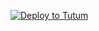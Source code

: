 [![Deploy to Tutum](https://s.tutum.co/deploy-to-tutum.svg)](https://dashboard.tutum.co/stack/deploy/)

